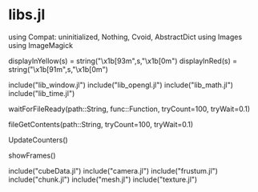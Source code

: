 # libs.jl

using Compat: uninitialized, Nothing, Cvoid, AbstractDict
using Images
using ImageMagick

displayInYellow(s) = string("\x1b[93m",s,"\x1b[0m")
displayInRed(s) = string("\x1b[91m",s,"\x1b[0m")

include("lib_window.jl")
include("lib_opengl.jl")
include("lib_math.jl")
include("lib_time.jl")

waitForFileReady(path::String, func::Function, tryCount=100, tryWait=0.1)

fileGetContents(path::String, tryCount=100, tryWait=0.1)

UpdateCounters()

showFrames()

include("cubeData.jl")
include("camera.jl")
include("frustum.jl")
include("chunk.jl")
include("mesh.jl")
include("texture.jl")
